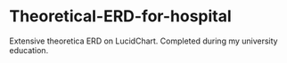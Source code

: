 # Theoretical-ERD-for-hospital
Extensive theoretica ERD on LucidChart. Completed during my university education.
